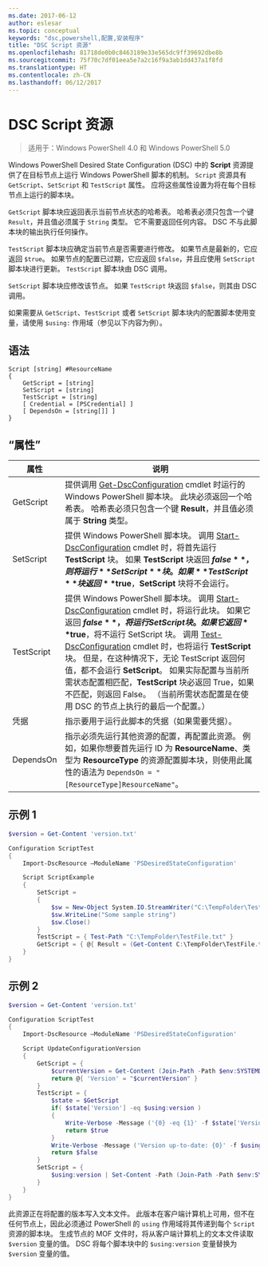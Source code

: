 ```yaml
---
ms.date: 2017-06-12
author: eslesar
ms.topic: conceptual
keywords: "dsc,powershell,配置,安装程序"
title: "DSC Script 资源"
ms.openlocfilehash: 81718de0b0c8463189e33e565dc9ff39692dbe8b
ms.sourcegitcommit: 75f70c7df01eea5e7a2c16f9a3ab1dd437a1f8fd
ms.translationtype: HT
ms.contentlocale: zh-CN
ms.lasthandoff: 06/12/2017
---
```

<a id="dsc-script-resource" class="xliff"></a>
# DSC Script 资源

 
> 适用于：Windows PowerShell 4.0 和 Windows PowerShell 5.0

Windows PowerShell Desired State Configuration (DSC) 中的 **Script** 资源提供了在目标节点上运行 Windows PowerShell 脚本的机制。 `Script` 资源具有 `GetScript`、`SetScript` 和 `TestScript` 属性。 应将这些属性设置为将在每个目标节点上运行的脚本块。 

`GetScript` 脚本块应返回表示当前节点状态的哈希表。 哈希表必须只包含一个键 `Result`，并且值必须属于 `String` 类型。 它不需要返回任何内容。 DSC 不与此脚本块的输出执行任何操作。

`TestScript` 脚本块应确定当前节点是否需要进行修改。 如果节点是最新的，它应返回 `$true`。 如果节点的配置已过期，它应返回 `$false`，并且应使用 `SetScript` 脚本块进行更新。 `TestScript` 脚本块由 DSC 调用。

`SetScript` 脚本块应修改该节点。 如果 `TestScript` 块返回 `$false`，则其由 DSC 调用。

如果需要从 `GetScript`、`TestScript` 或者 `SetScript` 脚本块内的配置脚本使用变量，请使用 `$using:` 作用域（参见以下内容为例）。


<a id="syntax" class="xliff"></a>
## 语法

```
Script [string] #ResourceName
{
    GetScript = [string]
    SetScript = [string]
    TestScript = [string]
    [ Credential = [PSCredential] ]
    [ DependsOn = [string[]] ]
}
```

<a id="properties" class="xliff"></a>
## “属性”

|  属性  |  说明   | 
|---|---| 
| GetScript| 提供调用 [Get-DscConfiguration](https://technet.microsoft.com/en-us/library/dn407379.aspx) cmdlet 时运行的 Windows PowerShell 脚本块。 此块必须返回一个哈希表。 哈希表必须只包含一个键 **Result**，并且值必须属于 **String** 类型。| 
| SetScript| 提供 Windows PowerShell 脚本块。 调用 [Start-DscConfiguration](https://technet.microsoft.com/en-us/library/dn521623.aspx) cmdlet 时，将首先运行 **TestScript** 块。 如果 **TestScript** 块返回 **$false**，则将运行 **SetScript** 块。 如果 **TestScript** 块返回 **$true**，**SetScript** 块将不会运行。| 
| TestScript| 提供 Windows PowerShell 脚本块。 调用 [Start-DscConfiguration](https://technet.microsoft.com/en-us/library/dn521623.aspx) cmdlet 时，将运行此块。 如果它返回 **$false**，将运行 SetScript 块。 如果它返回 **$true**，将不运行 SetScript 块。 调用 [Test-DscConfiguration](https://technet.microsoft.com/en-us/library/dn407382.aspx) cmdlet 时，也将运行 **TestScript** 块。 但是，在这种情况下，无论 TestScript 返回何值，都不会运行 **SetScript**。 如果实际配置与当前所需状态配置相匹配，**TestScript** 块必返回 True，如果不匹配，则返回 False。 （当前所需状态配置是在使用 DSC 的节点上执行的最后一个配置。）| 
| 凭据| 指示要用于运行此脚本的凭据（如果需要凭据）。| 
| DependsOn| 指示必须先运行其他资源的配置，再配置此资源。 例如，如果你想要首先运行 ID 为 **ResourceName**、类型为 **ResourceType** 的资源配置脚本块，则使用此属性的语法为 `DependsOn = "[ResourceType]ResourceName"`。

<a id="example-1" class="xliff"></a>
## 示例 1
```powershell
$version = Get-Content 'version.txt'

Configuration ScriptTest
{
    Import-DscResource –ModuleName 'PSDesiredStateConfiguration'

    Script ScriptExample
    {
        SetScript = 
        { 
            $sw = New-Object System.IO.StreamWriter("C:\TempFolder\TestFile.txt")
            $sw.WriteLine("Some sample string")
            $sw.Close()
        }
        TestScript = { Test-Path "C:\TempFolder\TestFile.txt" }
        GetScript = { @{ Result = (Get-Content C:\TempFolder\TestFile.txt) } }          
    }
}
```

<a id="example-2" class="xliff"></a>
## 示例 2
```powershell
$version = Get-Content 'version.txt'

Configuration ScriptTest
{
    Import-DscResource –ModuleName 'PSDesiredStateConfiguration'

    Script UpdateConfigurationVersion
    {
        GetScript = { 
            $currentVersion = Get-Content (Join-Path -Path $env:SYSTEMDRIVE -ChildPath 'version.txt')
            return @{ 'Version' = "$currentVersion" }
        }          
        TestScript = { 
            $state = $GetScript
            if( $state['Version'] -eq $using:version )
            {
                Write-Verbose -Message ('{0} -eq {1}' -f $state['Version'],$using:version)
                return $true
            }
            Write-Verbose -Message ('Version up-to-date: {0}' -f $using:version)
            return $false
        }
        SetScript = { 
            $using:version | Set-Content -Path (Join-Path -Path $env:SYSTEMDRIVE -ChildPath 'version.txt')
        }
    }
}
```

此资源正在将配置的版本写入文本文件。 此版本在客户端计算机上可用，但不在任何节点上，因此必须通过 PowerShell 的 `using` 作用域将其传递到每个 `Script` 资源的脚本块。 生成节点的 MOF 文件时，将从客户端计算机上的文本文件读取 `$version` 变量的值。 DSC 将每个脚本块中的 `$using:version` 变量替换为 `$version` 变量的值。

